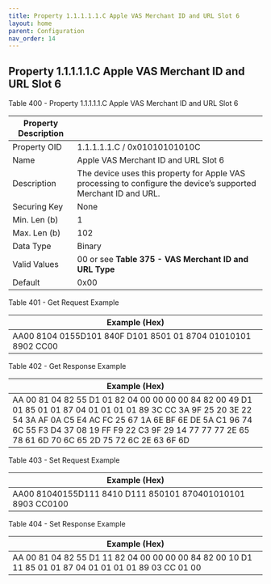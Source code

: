 ```yaml
---
title: Property 1.1.1.1.1.C Apple VAS Merchant ID and URL Slot 6
layout: home
parent: Configuration
nav_order: 14
---
```


## Property 1.1.1.1.1.C Apple VAS Merchant ID and URL Slot 6

Table 400 - Property 1.1.1.1.1.C Apple VAS Merchant ID and URL Slot 6

| Property Description |  |
|----|----|
| Property OID | 1.1.1.1.1.C / 0x01010101010C |
| Name | Apple VAS Merchant ID and URL Slot 6 |
| Description | The device uses this property for Apple VAS processing to configure the device’s supported Merchant ID and URL. |
| Securing Key | None |
| Min. Len (b) | 1 |
| Max. Len (b) | 102 |
| Data Type | Binary |
| Valid Values | 00 or see **Table 375 - VAS Merchant ID and URL Type** |
| Default | 0x00 |

Table 401 - Get Request Example

| Example (Hex)                                                |
|--------------------------------------------------------------|
| AA00 8104 0155D101 840F D101 8501 01 8704 01010101 8902 CC00 |

Table 402 - Get Response Example

| Example (Hex) |
|----|
| AA 00 81 04 82 55 D1 01 82 04 00 00 00 00 84 82 00 49 D1 01 85 01 01 87 04 01 01 01 01 89 3C CC 3A 9F 25 20 3E 22 54 3A AF 0A C5 E4 AC FC 25 67 1A 6E BF 6E DE 5A C1 96 74 6C 55 F3 D4 37 08 19 FF F9 22 C3 9F 29 14 77 77 77 2E 65 78 61 6D 70 6C 65 2D 75 72 6C 2E 63 6F 6D |

Table 403 - Set Request Example

| Example (Hex)                                               |
|-------------------------------------------------------------|
| AA00 81040155D111 8410 D111 850101 870401010101 8903 CC0100 |

Table 404 - Set Response Example

| Example (Hex) |
|----|
| AA 00 81 04 82 55 D1 11 82 04 00 00 00 00 84 82 00 10 D1 11 85 01 01 87 04 01 01 01 01 89 03 CC 01 00 |

##